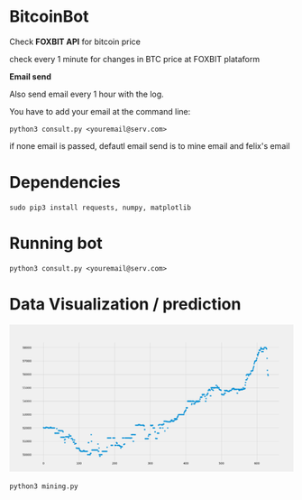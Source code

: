# BitcoinBot

Check **FOXBIT API** for bitcoin price

check every 1 minute for changes in BTC price at FOXBIT plataform


**Email send**

Also send email every 1 hour with the log.

You have to add your email at the command line:

    python3 consult.py <youremail@serv.com>
    
if none email is passed, defautl email send is to 
mine email and felix's email

# Dependencies

    sudo pip3 install requests, numpy, matplotlib

# Running bot

    python3 consult.py <youremail@serv.com>

# Data Visualization / prediction
![alt text](btc_price.png)

    python3 mining.py

